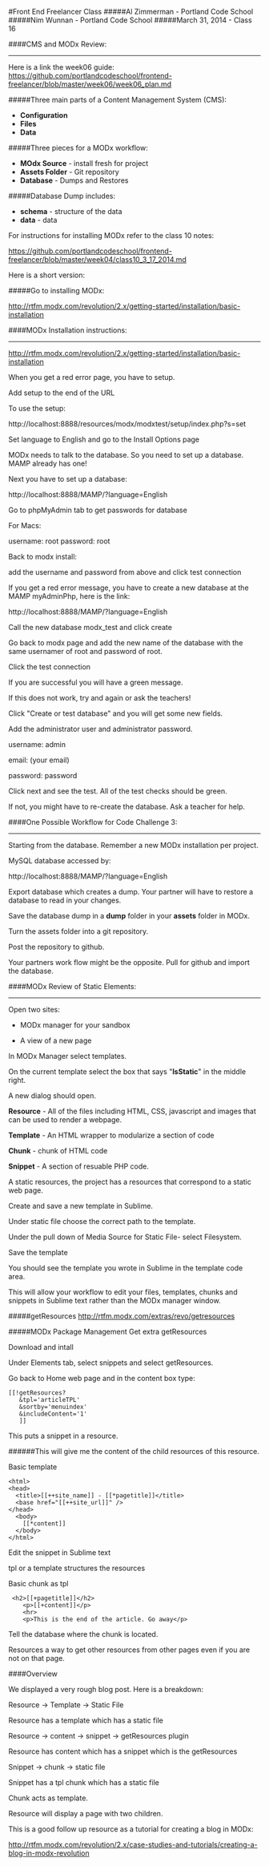 #Front End Freelancer Class
#####Al Zimmerman - Portland Code School
#####Nim Wunnan - Portland Code School
#####March 31, 2014 - Class 16

####CMS and MODx Review:
____________________________________________________________________________

Here is a link the week06 guide:
https://github.com/portlandcodeschool/frontend-freelancer/blob/master/week06/week06_plan.md


#####Three main parts of a Content Management System (CMS):

* **Configuration**
* **Files**
* **Data**

#####Three pieces for a MODx workflow:

* **MOdx Source** - install fresh for project
* **Assets  Folder** - Git repository
* **Database** - Dumps and Restores

#####Database Dump includes:

* **schema** - structure of the data
* **data** - data 

For instructions for installing MODx refer to the class 10 notes:

https://github.com/portlandcodeschool/frontend-freelancer/blob/master/week04/class10_3_17_2014.md

Here is a short version:

#####Go to installing MODx:

http://rtfm.modx.com/revolution/2.x/getting-started/installation/basic-installation


####MODx Installation instructions:
____________________________________________________________________________

http://rtfm.modx.com/revolution/2.x/getting-started/installation/basic-installation

When you get a red error page, you have to setup.

Add setup to the end of the URL

To use the setup:

http://localhost:8888/resources/modx/modxtest/setup/index.php?s=set

Set language to English and go to the Install Options page

MODx needs to talk to the database.  So you need to set up a database.  MAMP already has one!


Next you have to set up a database:

http://localhost:8888/MAMP/?language=English


Go to phpMyAdmin tab to get passwords for database

For Macs:

username: root
password: root

Back to modx install:

add the username and password from above and click test connection

If you get a red error message, you have to create a new database at the MAMP myAdminPhp,
here is the link:

http://localhost:8888/MAMP/?language=English

Call the new database modx_test and click create

Go back to modx page and add the new name of the database with the same usernamer of root and password of root.

Click the test connection

If you are successful you will have a green message.

If this does not work, try and again or ask the teachers!

Click "Create or test database" and you will get some new fields.

Add the administrator user and administrator password.

username: admin

email:  (your email)

password: password

Click next and see the test.  All of the test checks should be green.

If not, you might have to re-create the database. Ask a teacher for help.


####One Possible Workflow for Code Challenge 3:
____________________________________________________________________________


Starting from the database.  Remember a new MODx installation per project.

MySQL database accessed by:

http://localhost:8888/MAMP/?language=English

Export database which creates a dump.  Your partner will have to restore a database to read in your changes.

Save the database dump in a **dump** folder in your **assets** folder in MODx.

Turn the assets folder into a git repository.

Post the repository to github.


Your partners work flow might be the opposite. Pull for github and import the database.


####MODx Review of Static Elements:
____________________________________________________________________________

Open two sites:

* MODx manager for your sandbox

* A view of a new page

In MODx Manager select templates.

On the current template select the box that says "**IsStatic**" in the middle right.

A new dialog should open.

**Resource** - All of the files including HTML, CSS, javascript and images that can be used to render a webpage.

**Template** - An HTML wrapper to modularize a section of code

**Chunk** - chunk of HTML code

**Snippet** - A section of resuable PHP code.

A static resources, the project has a resources that correspond to a static web page.

Create and save a new template in Sublime.

Under static file choose the correct path to the template.

Under the pull down of Media Source for Static File- select Filesystem.

Save the template

You should see the template you wrote in Sublime in the template code area.

This will allow your workflow to edit your files, templates, chunks and snippets in Sublime text rather than the MODx manager window.


#####getResources
http://rtfm.modx.com/extras/revo/getresources


#####MODx Package Management
Get extra getResources

Download and intall

Under Elements tab, select snippets and select getResources.

Go back to Home web page and in the content box type:

```
[[!getResources?
   &tpl='articleTPL'   
   &sortby='menuindex'   
   &includeContent='1'   
   ]]  
 ``` 

This puts a snippet in a resource.  

######This will give me the content of the child resources of this resource.


Basic template

```
<html>
<head>
  <title>[[++site_name]] - [[*pagetitle]]</title>
  <base href="[[++site_url]]" />
</head>
  <body>
    [[*content]]
  </body>
</html>
```

Edit the snippet in Sublime text


tpl or a template structures the resources


Basic chunk as tpl

```
 <h2>[[+pagetitle]]</h2>
    <p>[[+content]]</p>
    <hr>
    <p>This is the end of the article. Go away</p>
 ```

Tell the database where the chunk is located.

Resources a way to get other resources from other pages even if you are not on that page.

####Overview

We displayed a very rough blog post.  Here is a breakdown:


Resource -> Template -> Static File

Resource has a template which has a static file

Resource -> content -> snippet -> getResources plugin

Resource has content which has a snippet which is the getResources

Snippet -> chunk -> static file

Snippet has a tpl chunk which has a static file


Chunk acts as template.

Resource will display a page with two children.


This is a good follow up resource as a tutorial for creating a blog in MODx:

http://rtfm.modx.com/revolution/2.x/case-studies-and-tutorials/creating-a-blog-in-modx-revolution







